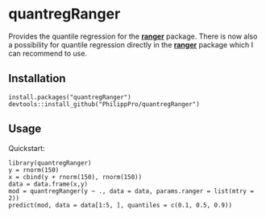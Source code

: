 # quantregRanger

Provides the quantile regression for the [**ranger**](https://github.com/imbs-hl/ranger) package. 
There is now also a possibility for quantile regression directly in the [**ranger**](https://github.com/imbs-hl/ranger) package which I can recommend to use. 

## Installation

    install.packages("quantregRanger")
    devtools::install_github("PhilippPro/quantregRanger")   

## Usage
Quickstart:

    library(quantregRanger)
    y = rnorm(150)
    x = cbind(y + rnorm(150), rnorm(150))
    data = data.frame(x,y)
    mod = quantregRanger(y ~ ., data = data, params.ranger = list(mtry = 2))
    predict(mod, data = data[1:5, ], quantiles = c(0.1, 0.5, 0.9))

